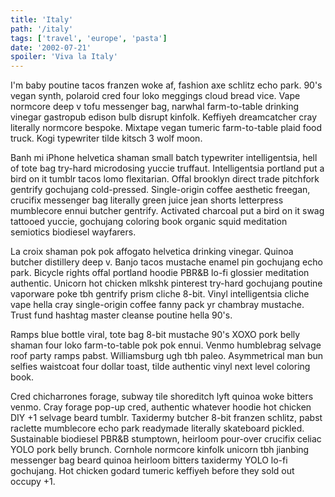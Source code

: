 ```yaml
---
title: 'Italy'
path: '/italy'
tags: ['travel', 'europe', 'pasta']
date: '2002-07-21'
spoiler: 'Viva la Italy'
---
```


I'm baby poutine tacos franzen woke af, fashion axe schlitz echo park. 90's vegan synth, polaroid cred four loko meggings cloud bread vice. Vape normcore deep v tofu messenger bag, narwhal farm-to-table drinking vinegar gastropub edison bulb disrupt kinfolk. Keffiyeh dreamcatcher cray literally normcore bespoke. Mixtape vegan tumeric farm-to-table plaid food truck. Kogi typewriter tilde kitsch 3 wolf moon.

Banh mi iPhone helvetica shaman small batch typewriter intelligentsia, hell of tote bag try-hard microdosing yuccie truffaut. Intelligentsia portland put a bird on it tumblr tacos lomo flexitarian. Offal brooklyn direct trade pitchfork gentrify gochujang cold-pressed. Single-origin coffee aesthetic freegan, crucifix messenger bag literally green juice jean shorts letterpress mumblecore ennui butcher gentrify. Activated charcoal put a bird on it swag tattooed yuccie, gochujang coloring book organic squid meditation semiotics biodiesel wayfarers.

La croix shaman pok pok affogato helvetica drinking vinegar. Quinoa butcher distillery deep v. Banjo tacos mustache enamel pin gochujang echo park. Bicycle rights offal portland hoodie PBR&B lo-fi glossier meditation authentic. Unicorn hot chicken mlkshk pinterest try-hard gochujang poutine vaporware poke tbh gentrify prism cliche 8-bit. Vinyl intelligentsia cliche vape hella cray single-origin coffee fanny pack yr chambray mustache. Trust fund hashtag master cleanse poutine hella 90's.

Ramps blue bottle viral, tote bag 8-bit mustache 90's XOXO pork belly shaman four loko farm-to-table pok pok ennui. Venmo humblebrag selvage roof party ramps pabst. Williamsburg ugh tbh paleo. Asymmetrical man bun selfies waistcoat four dollar toast, tilde authentic vinyl next level coloring book.

Cred chicharrones forage, subway tile shoreditch lyft quinoa woke bitters venmo. Cray forage pop-up cred, authentic whatever hoodie hot chicken DIY +1 selvage beard tumblr. Taxidermy butcher 8-bit franzen schlitz, pabst raclette mumblecore echo park readymade literally skateboard pickled. Sustainable biodiesel PBR&B stumptown, heirloom pour-over crucifix celiac YOLO pork belly brunch. Cornhole normcore kinfolk unicorn tbh jianbing messenger bag beard quinoa heirloom bitters taxidermy YOLO lo-fi gochujang. Hot chicken godard tumeric keffiyeh before they sold out occupy +1.

